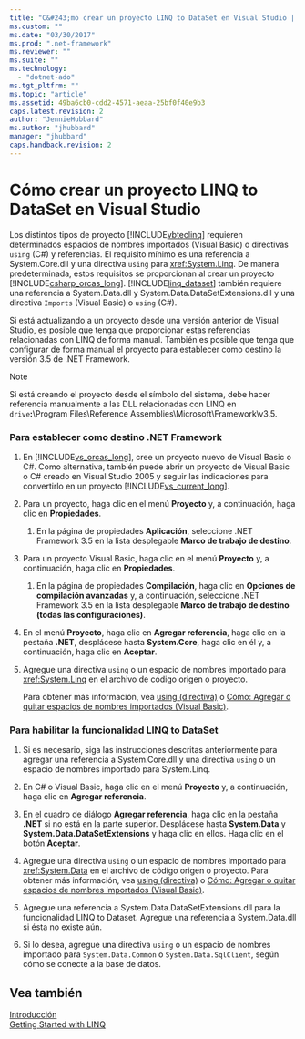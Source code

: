 ```yaml
---
title: "C&#243;mo crear un proyecto LINQ to DataSet en Visual Studio | Microsoft Docs"
ms.custom: ""
ms.date: "03/30/2017"
ms.prod: ".net-framework"
ms.reviewer: ""
ms.suite: ""
ms.technology: 
  - "dotnet-ado"
ms.tgt_pltfrm: ""
ms.topic: "article"
ms.assetid: 49ba6cb0-cdd2-4571-aeaa-25bf0f40e9b3
caps.latest.revision: 2
author: "JennieHubbard"
ms.author: "jhubbard"
manager: "jhubbard"
caps.handback.revision: 2
---
```

# C&#243;mo crear un proyecto LINQ to DataSet en Visual Studio
Los distintos tipos de proyecto [!INCLUDE[vbteclinq](../../../../includes/vbteclinq-md.md)] requieren determinados espacios de nombres importados \(Visual Basic\) o directivas `using` \(C\#\) y referencias.  El requisito mínimo es una referencia a System.Core.dll y una directiva `using` para <xref:System.Linq>.  De manera predeterminada, estos requisitos se proporcionan al crear un proyecto [!INCLUDE[csharp_orcas_long](../../../../includes/csharp-orcas-long-md.md)].  [!INCLUDE[linq_dataset](../../../../includes/linq-dataset-md.md)] también requiere una referencia a System.Data.dll y System.Data.DataSetExtensions.dll y una directiva `Imports` \(Visual Basic\) o `using` \(C\#\).  
  
 Si está actualizando a un proyecto desde una versión anterior de Visual Studio, es posible que tenga que proporcionar estas referencias relacionadas con LINQ de forma manual.  También es posible que tenga que configurar de forma manual el proyecto para establecer como destino la versión 3.5 de .NET Framework.  
  
> [!NOTE]
>  Si está creando el proyecto desde el símbolo del sistema, debe hacer referencia manualmente a las DLL relacionadas con LINQ en `drive`**:**\\Program Files\\Reference Assemblies\\Microsoft\\Framework\\v3.5.  
  
### Para establecer como destino .NET Framework  
  
1.  En [!INCLUDE[vs_orcas_long](../../../../includes/vs-orcas-long-md.md)], cree un proyecto nuevo de Visual Basic o C\#. Como alternativa, también puede abrir un proyecto de Visual Basic o C\# creado en Visual Studio 2005 y seguir las indicaciones para convertirlo en un proyecto [!INCLUDE[vs_current_long](../../../../includes/vs-current-long-md.md)].  
  
2.  Para un proyecto, haga clic en el menú **Proyecto** y, a continuación, haga clic en **Propiedades**.  
  
    1.  En la página de propiedades **Aplicación**, seleccione .NET Framework 3.5 en la lista desplegable **Marco de trabajo de destino**.  
  
3.  Para un proyecto Visual Basic, haga clic en el menú **Proyecto** y, a continuación, haga clic en **Propiedades**.  
  
    1.  En la página de propiedades **Compilación**, haga clic en **Opciones de compilación avanzadas** y, a continuación, seleccione .NET Framework 3.5 en la lista desplegable **Marco de trabajo de destino \(todas las configuraciones\)**.  
  
4.  En el menú **Proyecto**, haga clic en **Agregar referencia**, haga clic en la pestaña **.NET**, desplácese hasta **System.Core**, haga clic en él y, a continuación, haga clic en **Aceptar**.  
  
5.  Agregue una directiva `using` o un espacio de nombres importado para <xref:System.Linq> en el archivo de código origen o proyecto.  
  
     Para obtener más información, vea [using \(directiva\)](../Topic/using%20Directive%20\(C%23%20Reference\).md) o [Cómo: Agregar o quitar espacios de nombres importados \(Visual Basic\)](../Topic/How%20to:%20Add%20or%20Remove%20Imported%20Namespaces%20\(Visual%20Basic\).md).  
  
### Para habilitar la funcionalidad LINQ to DataSet  
  
1.  Si es necesario, siga las instrucciones descritas anteriormente para agregar una referencia a System.Core.dll y una directiva `using` o un espacio de nombres importado para System.Linq.  
  
2.  En C\# o Visual Basic, haga clic en el menú **Proyecto** y, a continuación, haga clic en **Agregar referencia**.  
  
3.  En el cuadro de diálogo **Agregar referencia**, haga clic en la pestaña **.NET** si no está en la parte superior.  Desplácese hasta **System.Data** y **System.Data.DataSetExtensions** y haga clic en ellos.  Haga clic en el botón **Aceptar**.  
  
4.  Agregue una directiva `using` o un espacio de nombres importado para <xref:System.Data> en el archivo de código origen o proyecto.  Para obtener más información, vea [using \(directiva\)](../Topic/using%20Directive%20\(C%23%20Reference\).md) o [Cómo: Agregar o quitar espacios de nombres importados \(Visual Basic\)](../Topic/How%20to:%20Add%20or%20Remove%20Imported%20Namespaces%20\(Visual%20Basic\).md).  
  
5.  Agregue una referencia a System.Data.DataSetExtensions.dll para la funcionalidad LINQ to Dataset.  Agregue una referencia a System.Data.dll si ésta no existe aún.  
  
6.  Si lo desea, agregue una directiva `using` o un espacio de nombres importado para `System.Data.Common` o `System.Data.SqlClient`, según cómo se conecte a la base de datos.  
  
## Vea también  
 [Introducción](../../../../docs/framework/data/adonet/getting-started-linq-to-dataset.md)   
 [Getting Started with LINQ](http://msdn.microsoft.com/es-es/6cc9af04-950a-4cc3-83d4-2aeb4abe4de9)